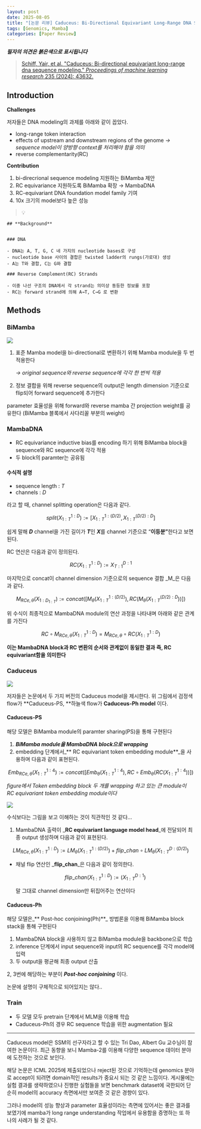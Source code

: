 ```yaml
---
layout: post
date: 2025-08-05
title: "[논문 리뷰] Caduceus: Bi-Directional Equivariant Long-Range DNA Sequence Modeling"
tags: [Genomics, Mamba]
categories: [Paper Review]
---
```


<span class="notion-red">_**필자의 의견은 붉은색으로 표시됩니다**_</span>


> [Schiff, Yair, et al. "Caduceus: Bi-directional equivariant long-range dna sequence modeling." ](https://pmc.ncbi.nlm.nih.gov/articles/PMC12189541/)[_Proceedings of machine learning research_](https://pmc.ncbi.nlm.nih.gov/articles/PMC12189541/)[ 235 (2024): 43632.](https://pmc.ncbi.nlm.nih.gov/articles/PMC12189541/)



## Introduction


**Challenges**


저자들은 DNA modeling의 과제를 아래와 같이 꼽았다.

- long-range token interaction
- effects of upstream and downstream regions of the genome 
_→ sequence model이 양방향 context를 처리해야 함을 의미_
- reverse complementarity(RC)

**Contribution**

1. bi-direcrional sequence modeling 지원하는 BiMamba 제안
1. RC equivariance 지원하도록 BiMamba 확장 → MambaDNA
1. RC-equivariant DNA foundation model family 기여
1. 10x 크기의 model보다 높은 성능

> 💡 


	## **Background**


	### DNA

	- DNA는 A, T, G, C 네 가지의 nucleotide bases로 구성
	- nucleotide base 사이의 결합은 twisted ladder의 rungs(가로대) 생성
	- A는 T와 결합, C는 G와 결합

	### Reverse Complement(RC) Strands

	- 이중 나선 구조의 DNA에서 각 strand는 의미상 동등한 정보를 포함
	- RC는 forward strand에 의해 A→T, C→G 로 변환


## Methods



### BiMamba


![](https://prod-files-secure.s3.us-west-2.amazonaws.com/542b861c-36a8-4051-84e5-8804b6728dba/2c247d59-7815-4980-99f0-8f0d21f445a7/image.png?X-Amz-Algorithm=AWS4-HMAC-SHA256&X-Amz-Content-Sha256=UNSIGNED-PAYLOAD&X-Amz-Credential=ASIAZI2LB466YLG4FO7R%2F20250925%2Fus-west-2%2Fs3%2Faws4_request&X-Amz-Date=20250925T080126Z&X-Amz-Expires=3600&X-Amz-Security-Token=IQoJb3JpZ2luX2VjEOX%2F%2F%2F%2F%2F%2F%2F%2F%2F%2FwEaCXVzLXdlc3QtMiJIMEYCIQC2S%2BbWSASDiiPsVar4TTmBYWfKM8atza0K49k6N8%2FVfgIhAKQ6dNICcsxw4u4%2FKd6PwymwtFzOGwh%2FVu3faNaqy8NyKv8DCG4QABoMNjM3NDIzMTgzODA1IgzF46o4TV%2FEyC8KL%2F8q3ANr6Us1XR2A%2FxaOynimpnPUuXHJ6ARewKiKEa3WuSt4QOynST%2F%2B2OJGSAvU95m%2B5SffqcMvfvL3DgADlUHCXEzj8X3h8O%2FGtvNOZrc3WnyHJJLxKaymlUik3ksUkNkZDzh6sUJ6cV6zqS9Oda2LEpJ7osH4Wx9oljovwZnBrHF9wf83%2BgHKz3LGCAi0B4vqW0D5f%2FGv96YZRpdek6kan%2Fqn%2Bb19f81ds%2FUpsVhPica10MV5dMiOZ0mjFHeRYSWDxKNBKubS4iLDyb60PXI49C0kh%2BPn8beSgcWS%2B0SsOhTL36j6AzasLsgO4EuFn78u5x16MSPz%2FD74CTlS211Z1nD4OWgxqIIbnHWxqAtKpASQfFxNtAaeV14d78Y3S4p%2FIF4fxl1PqUiWDAHN8IMaRIdyCnqw7ptLOtuz576g9Hqo1KtLlVVbvKNkisuqgT0K7GV0d2oXP6FFIEh9TcDpm%2Fg8lVicvDlbB%2BcZ6XDQcNTxLKUTU4nQIQh1z2iY12YlxlvgYZgv0E9p3kJ%2Fp0jEsnUZuPCqq1sZKo%2F4Xkv%2F1vCLFvYlQ3HrsvcA6KKrtqgyUtLSksLrwUxPQgpnOOeTL%2FIbthqt6lUKiNncqXSbyt9PmDYLEtO%2Fa8%2F4%2BREZDTCRitPGBjqkAUvGNEsndYQgQ%2B77SWArxG03cQ7IIRHMPpVZ64KqgrYwGhiRBYMU8lmdHuT0N2d3WJNmD%2BCA3QWDTMCKfV14KI%2FMBOkvePTVc5EUsTOEOX1%2FnC2tu6%2FN378UvbP7s65Gt9MDFsIFWAiZ8IYrTZVYBCi3zdXC4QAnWirc0v51gttCp7ZC0qGbQEUxhoPVIF%2BxpttAXLHrm6rIrLlPdIeBmzwe0kcT&X-Amz-Signature=29c2298eeebb858493a28de5d9eb201730ddbab91ec57b3bc3bacc13971c3d43&X-Amz-SignedHeaders=host&x-amz-checksum-mode=ENABLED&x-id=GetObject)

1. 표준 Mamba model을 bi-directional로 변환하기 위해 Mamba module을 두 번 적용한다

	_→ original sequence와 reverse sequence에 각각 한 번씩 적용_

1. 정보 결합을 위해 reverse sequence의 output은 length dimension 기준으로 flip되어 forward sequence에 추가한다

parameter 효율성을 위해 forward와 reverse mamba 간 projection weight를 공유한다 (BiMamba 블록에서 사다리꼴 부분의 weight)



### MambaDNA

- RC equivariance inductive bias를 encoding 하기 위해 BiMamba block을 sequence와 RC sequence에 각각 적용
- 두 block의 paramter는 공유됨


#### 수식적 설명

- sequence length : _T_
- channels : _D_

라고 할 때,  channel splitting operation은 다음과 같다.


$$
split(X^{1:D}_{1:T}):=[X^{1:(D/2)}_{1:T},X^{(D/2):D}_{1:T}]
$$


<span class="notion-red">쉽게 말해 </span><span class="notion-red">_**D**_</span><span class="notion-red"> channel을 가진 길이가 </span><span class="notion-red">_**T**_</span><span class="notion-red">인 </span><span class="notion-red">_**X**_</span><span class="notion-red">를 channel 기준으로 “</span><span class="notion-red">**이등분”**</span><span class="notion-red">한다고 보면 된다.</span>


RC 연산은 다음과 같이 정의된다.


$$
RC(X^{1:D}_{1:T}):=X^{D:1}_{T:1}
$$


마지막으로 concat이 channel dimension 기준으로의 sequence 결합 _M_은 다음과 같다.


$$
M_{RCe,\theta}(X_{1:D_{1:T}}):=concat([M_{\theta}(X^{1:(D/2)}_{1:T}),RC(M_{\theta}(X^{(D/2):D}_{1:T}))])
$$


위 수식이 최종적으로 MambaDNA module의 연산 과정을 나타내며 아래와 같은 관계를 가진다


$$
RC\circ M_{RCe,\theta}(X^{1:D}_{1:T}) = M_{RCe,\theta} \circ RC(X^{1:D}_{1:T})
$$


**이는 MambaDNA block과 RC 변환의 순서와 관계없이 동일한 결과 즉, RC equivariant함을 의미한다**



### Caduceus


![](https://prod-files-secure.s3.us-west-2.amazonaws.com/542b861c-36a8-4051-84e5-8804b6728dba/f94a60d7-8145-473b-aef9-7c68d3ec604a/image.png?X-Amz-Algorithm=AWS4-HMAC-SHA256&X-Amz-Content-Sha256=UNSIGNED-PAYLOAD&X-Amz-Credential=ASIAZI2LB466YLG4FO7R%2F20250925%2Fus-west-2%2Fs3%2Faws4_request&X-Amz-Date=20250925T080127Z&X-Amz-Expires=3600&X-Amz-Security-Token=IQoJb3JpZ2luX2VjEOX%2F%2F%2F%2F%2F%2F%2F%2F%2F%2FwEaCXVzLXdlc3QtMiJIMEYCIQC2S%2BbWSASDiiPsVar4TTmBYWfKM8atza0K49k6N8%2FVfgIhAKQ6dNICcsxw4u4%2FKd6PwymwtFzOGwh%2FVu3faNaqy8NyKv8DCG4QABoMNjM3NDIzMTgzODA1IgzF46o4TV%2FEyC8KL%2F8q3ANr6Us1XR2A%2FxaOynimpnPUuXHJ6ARewKiKEa3WuSt4QOynST%2F%2B2OJGSAvU95m%2B5SffqcMvfvL3DgADlUHCXEzj8X3h8O%2FGtvNOZrc3WnyHJJLxKaymlUik3ksUkNkZDzh6sUJ6cV6zqS9Oda2LEpJ7osH4Wx9oljovwZnBrHF9wf83%2BgHKz3LGCAi0B4vqW0D5f%2FGv96YZRpdek6kan%2Fqn%2Bb19f81ds%2FUpsVhPica10MV5dMiOZ0mjFHeRYSWDxKNBKubS4iLDyb60PXI49C0kh%2BPn8beSgcWS%2B0SsOhTL36j6AzasLsgO4EuFn78u5x16MSPz%2FD74CTlS211Z1nD4OWgxqIIbnHWxqAtKpASQfFxNtAaeV14d78Y3S4p%2FIF4fxl1PqUiWDAHN8IMaRIdyCnqw7ptLOtuz576g9Hqo1KtLlVVbvKNkisuqgT0K7GV0d2oXP6FFIEh9TcDpm%2Fg8lVicvDlbB%2BcZ6XDQcNTxLKUTU4nQIQh1z2iY12YlxlvgYZgv0E9p3kJ%2Fp0jEsnUZuPCqq1sZKo%2F4Xkv%2F1vCLFvYlQ3HrsvcA6KKrtqgyUtLSksLrwUxPQgpnOOeTL%2FIbthqt6lUKiNncqXSbyt9PmDYLEtO%2Fa8%2F4%2BREZDTCRitPGBjqkAUvGNEsndYQgQ%2B77SWArxG03cQ7IIRHMPpVZ64KqgrYwGhiRBYMU8lmdHuT0N2d3WJNmD%2BCA3QWDTMCKfV14KI%2FMBOkvePTVc5EUsTOEOX1%2FnC2tu6%2FN378UvbP7s65Gt9MDFsIFWAiZ8IYrTZVYBCi3zdXC4QAnWirc0v51gttCp7ZC0qGbQEUxhoPVIF%2BxpttAXLHrm6rIrLlPdIeBmzwe0kcT&X-Amz-Signature=e124c6d6d40d3b7ea4275cd9ca55fa4ce34068a85424724ed82accd598aea48e&X-Amz-SignedHeaders=host&x-amz-checksum-mode=ENABLED&x-id=GetObject)


저자들은 논문에서 두 가지 버전의 Caduceus model을 제시한다. 위 그림에서 검정색 flow가 **Caduceus-PS, **하늘색 flow가 **Caduceus-Ph model** 이다.



#### Caduceus-PS


해당 모델은 BiMamba module의 paramter sharing(PS)을 통해 구현된다

1. _**BiMamba module을 MambaDNA block으로 wrapping**_
1. embedding 단계에서_** RC equivariant token embedding module**_을 사용하며 다음과 같이 표현된다.

$$
Emb_{RCe,\theta}(X^{1:4}_{1:T}):=concat([Emb_{\theta}(X^{1:4}_{1:T}),RC \circ Emb_{\theta}(RC(X^{1:4}_{1:T}))])
$$


_figure에서 Token embedding block 두 개를 wrapping 하고 있는 큰 module이 RC equivariant token embedding module이다_


![](https://prod-files-secure.s3.us-west-2.amazonaws.com/542b861c-36a8-4051-84e5-8804b6728dba/b175e4da-71eb-4e91-8c23-a06dabe673c9/image.png?X-Amz-Algorithm=AWS4-HMAC-SHA256&X-Amz-Content-Sha256=UNSIGNED-PAYLOAD&X-Amz-Credential=ASIAZI2LB466YLG4FO7R%2F20250925%2Fus-west-2%2Fs3%2Faws4_request&X-Amz-Date=20250925T080127Z&X-Amz-Expires=3600&X-Amz-Security-Token=IQoJb3JpZ2luX2VjEOX%2F%2F%2F%2F%2F%2F%2F%2F%2F%2FwEaCXVzLXdlc3QtMiJIMEYCIQC2S%2BbWSASDiiPsVar4TTmBYWfKM8atza0K49k6N8%2FVfgIhAKQ6dNICcsxw4u4%2FKd6PwymwtFzOGwh%2FVu3faNaqy8NyKv8DCG4QABoMNjM3NDIzMTgzODA1IgzF46o4TV%2FEyC8KL%2F8q3ANr6Us1XR2A%2FxaOynimpnPUuXHJ6ARewKiKEa3WuSt4QOynST%2F%2B2OJGSAvU95m%2B5SffqcMvfvL3DgADlUHCXEzj8X3h8O%2FGtvNOZrc3WnyHJJLxKaymlUik3ksUkNkZDzh6sUJ6cV6zqS9Oda2LEpJ7osH4Wx9oljovwZnBrHF9wf83%2BgHKz3LGCAi0B4vqW0D5f%2FGv96YZRpdek6kan%2Fqn%2Bb19f81ds%2FUpsVhPica10MV5dMiOZ0mjFHeRYSWDxKNBKubS4iLDyb60PXI49C0kh%2BPn8beSgcWS%2B0SsOhTL36j6AzasLsgO4EuFn78u5x16MSPz%2FD74CTlS211Z1nD4OWgxqIIbnHWxqAtKpASQfFxNtAaeV14d78Y3S4p%2FIF4fxl1PqUiWDAHN8IMaRIdyCnqw7ptLOtuz576g9Hqo1KtLlVVbvKNkisuqgT0K7GV0d2oXP6FFIEh9TcDpm%2Fg8lVicvDlbB%2BcZ6XDQcNTxLKUTU4nQIQh1z2iY12YlxlvgYZgv0E9p3kJ%2Fp0jEsnUZuPCqq1sZKo%2F4Xkv%2F1vCLFvYlQ3HrsvcA6KKrtqgyUtLSksLrwUxPQgpnOOeTL%2FIbthqt6lUKiNncqXSbyt9PmDYLEtO%2Fa8%2F4%2BREZDTCRitPGBjqkAUvGNEsndYQgQ%2B77SWArxG03cQ7IIRHMPpVZ64KqgrYwGhiRBYMU8lmdHuT0N2d3WJNmD%2BCA3QWDTMCKfV14KI%2FMBOkvePTVc5EUsTOEOX1%2FnC2tu6%2FN378UvbP7s65Gt9MDFsIFWAiZ8IYrTZVYBCi3zdXC4QAnWirc0v51gttCp7ZC0qGbQEUxhoPVIF%2BxpttAXLHrm6rIrLlPdIeBmzwe0kcT&X-Amz-Signature=eaa0f732aa0a50c4690d655d494d18ced092ae15daf71048b2bee5166e7f4797&X-Amz-SignedHeaders=host&x-amz-checksum-mode=ENABLED&x-id=GetObject)


<span class="notion-red">수식보다는 그림을 보고 이해하는 것이 직관적인 것 같다…</span>

1. MambaDNA 출력이 _**RC equivariant language model head**_에 전달되어 최종 output 생성하며 다음과 같이 표현된다.

$$
LM_{RCe,\theta}(X^{1:D}_{1:T}):= LM_{\theta}(X^{1:(D/2)}_{1:T})+flip\_chan\circ LM_{\theta}(X^{D:(D/2)}_{1:T})
$$

- 채널 flip 연산인 _**flip\_chan**_은 다음과 같이 정의한다.

	$$
	flip\_chan(X^{1:D}_{1:T}):=(X^{D:1}_{1:T})
	$$


	말 그대로 channel dimension만 뒤집어주는 연산이다



#### Caduceus-Ph


해당 모델은_** Post-hoc conjoining(Ph)**_ 방법론을 이용해 BiMamba block stack을 통해 구현된다

1. MambaDNA block을 사용하지 않고 BiMamba module을 backbone으로 학습
1. inference 단계에서 input sequence와 input의 RC sequence를 각각 model에 입력
1. 두 output을 평균해 최종 output 산출

2, 3번에 해당하는 부분이 _**Post-hoc conjoining**_ 이다.


<span class="notion-red">논문에 설명이 구체적으로 되어있지는 않다..</span>



### Train

- 두 모델 모두 pretrain 단계에서 MLM을 이용해 학습
- Caduceus-Ph의 경우 RC sequence 학습을 위한 augmentation 필요

---


<span class="notion-red">Caduceus model은 SSM의 선구자라고 할 수 있는 Tri Dao, Albert Gu 교수님이 참여한 논문이다. 최근 동향을 보니 Mamba-2를 이용해 다양한 sequence 데이터 분야에 도전하는 것으로 보인다.</span>


<span class="notion-red">해당 논문은 ICML 2025에 제출되었으나 reject된 것으로 기억하는데 genomics 분야로 accept이 되려면 domain적인 results가 중요시 되는 것 같은 느낌이다. 게시물에는 실험 결과를 생략하였으나 진행한 실험들을 보면 benchmark dataset에 국한되어 단순히 model의 accuracy 측면에서만 보여준 것 같은 경향이 있다.</span>


<span class="notion-red">그러나 model의 성능 향상과 parameter 효율성이라는 측면에 있어서는 좋은 결과를 보였기에 mamba가 long range understanding 작업에서 유용함을 증명하는 또 하나의 사례가 될 것 같다.</span>

